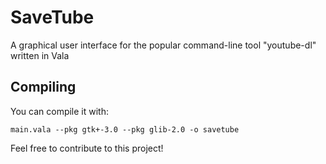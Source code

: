 # SaveTube
A graphical user interface for the popular command-line tool "youtube-dl" written in Vala

## Compiling
You can compile it with: 
```
main.vala --pkg gtk+-3.0 --pkg glib-2.0 -o savetube
```
Feel free to contribute to this project!

